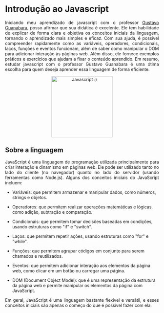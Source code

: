 # Introdução ao Javascript

<p align="justify">Iniciando meu aprendizado de javascript com o professor <a href="https://github.com/gustavoguanabara" target="_black">Gustavo Guanabara</a>, posso afirmar que sua didática é excelente. Ele tem habilidade de explicar de forma clara e objetiva os conceitos iniciais da linguagem, tornando o aprendizado mais simples e eficaz. Com sua ajuda, é possível compreender rapidamente como as variáveis, operadores, condicionais, laços, funções e eventos funcionam, além de saber como manipular o DOM para adicionar interação às páginas web. Além disso, ele fornece exemplos práticos e exercícios que ajudam a fixar o conteúdo aprendido. Em resumo, estudar javascript com o professor Gustavo Guanabara é uma ótima escolha para quem deseja aprender essa linguagem de forma eficiente.</p>
<div align="center">
 <img src="https://cdn-icons-png.flaticon.com/512/919/919828.png" height="200" width="200" title="Javascript :)">
</div>

<h2>Sobre a linguagem</h2>
<p align="justify">JavaScript é uma linguagem de programação utilizada principalmente para criar interação e dinamismo em páginas web. Ele pode ser utilizado tanto no lado do cliente (no navegador) quanto no lado do servidor (usando ferramentas como Node.js). Alguns dos conceitos iniciais do JavaScript incluem:</p>


- Variáveis: que permitem armazenar e manipular dados, como números, strings e objetos.

- Operadores: que permitem realizar operações matemáticas e lógicas, como adição, subtração e comparação.

- Condicionais: que permitem tomar decisões baseadas em condições, usando estruturas como "if" e "switch".

- Laços: que permitem repetir ações, usando estruturas como "for" e "while".

- Funções: que permitem agrupar códigos em conjunto para serem chamados e reutilizados.

- Eventos: que permitem adicionar interação aos elementos da página web, como clicar em um botão ou carregar uma página.

- DOM (Document Object Model): que é uma representação da estrutura da página web e permite manipular os elementos da página com JavaScript.

<p align="justify">Em geral, JavaScript é uma linguagem bastante flexível e versátil, e esses conceitos iniciais são apenas o começo do que é possível fazer com ela.</p>










